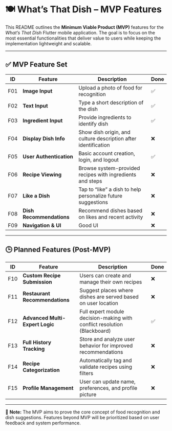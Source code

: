 # 🍽️ What’s That Dish – MVP Features

This README outlines the **Minimum Viable Product (MVP)** features for the *What’s That Dish* Flutter mobile application. The goal is to focus on the most essential functionalities that deliver value to users while keeping the implementation lightweight and scalable.

---

## ✅ MVP Feature Set

| ID   | Feature                 | Description                                                                 | Done |
|------|-------------------------|-----------------------------------------------------------------------------|------|
| F01  | **Image Input**         | Upload a photo of food for recognition                                      | ✅   |
| F02  | **Text Input**          | Type a short description of the dish                                        | ✅   |
| F03  | **Ingredient Input**    | Provide ingredients to identify dish                                        | ✅   |
| F04  | **Display Dish Info**   | Show dish origin, and culture description after identification              | ❌   |
| F05  | **User Authentication** | Basic account creation, login, and logout                                   | ✅   |
| F06  | **Recipe Viewing**      | Browse system-provided recipes with ingredients and steps                   | ❌   |
| F07  | **Like a Dish**         | Tap to “like” a dish to help personalize future suggestions                 | ❌   |
| F08  | **Dish Recommendations**| Recommend dishes based on likes and recent activity                         | ❌   |
| F09  | **Navigation & UI**     | Good UI                                                                     | ❌   |

---

## 🕒 Planned Features (Post-MVP)

| ID   | Feature                        | Description                                                                 | Done |
|------|--------------------------------|-----------------------------------------------------------------------------|------|
| F10  | **Custom Recipe Submission**   | Users can create and manage their own recipes                              | ❌   |
| F11  | **Restaurant Recommendations** | Suggest places where dishes are served based on user location              | ❌   |
| F12  | **Advanced Multi-Expert Logic**| Full expert module decision-making with conflict resolution (Blackboard)    | ✅   |
| F13  | **Full History Tracking**      | Store and analyze user behavior for improved recommendations               | ❌   |
| F14  | **Recipe Categorization**      | Automatically tag and validate recipes using filters                       | ❌   |
| F15  | **Profile Management**         | User can update name, preferences, and profile picture                     | ❌   |

---

📌 **Note:** The MVP aims to prove the core concept of food recognition and dish suggestions. Features beyond MVP will be prioritized based on user feedback and system performance.